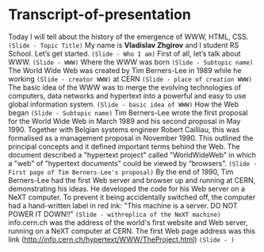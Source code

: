 # Transcript-of-presentation

Today I will tell about the history of the emergence of WWW, HTML, CSS.
`(Slide - Topic Title)`
 My name is **Vladislav Zhgirov** and I student RS School. Let’s get started.
`(Slide - Who I am)`
First of all, let’s talk about WWW. 
`(Slide - WWW)`
Where the WWW was born
`(Slide - Subtopic name)`
The World Wide Web was created by Tim Berners-Lee in 1989 while he working 
`(Slide - creator WWW)` 
at CERN
`(Slide - place of creation WWW)`
The basic idea of the WWW was to merge the evolving technologies of computers, data networks and hypertext into a powerful and easy to use global information system.
`(Slide - basic idea of WWW)`
 How the Web began
 `(Slide - Subtopic name)`
Tim Berners-Lee wrote the first proposal for the World Wide Web in March 1989 and his second proposal in May 1990. Together with Belgian systems engineer Robert Cailliau, this was formalised as a management proposal in November 1990. This outlined the principal concepts and it defined important terms behind the Web. The document described a "hypertext project" called "WorldWideWeb" in which a "web" of "hypertext documents" could be viewed by “browsers”. 
`(Slide - First page of Tim Berners-Lee's proposal)`
By the end of 1990, Tim Berners-Lee had the first Web server and browser up and running at CERN, demonstrating his ideas. He developed the code for his Web server on a NeXT computer. To prevent it being accidentally switched off, the computer had a hand-written label in red ink: "This machine is a server. DO NOT POWER IT DOWN!!"
`(Slide - withreplica of the NeXT machine)`
info.cern.ch was the address of the world's first website and Web server, running on a NeXT computer at CERN. The first Web page address was this link (http://info.cern.ch/hypertext/WWW/TheProject.html)
`(Slide - )`
